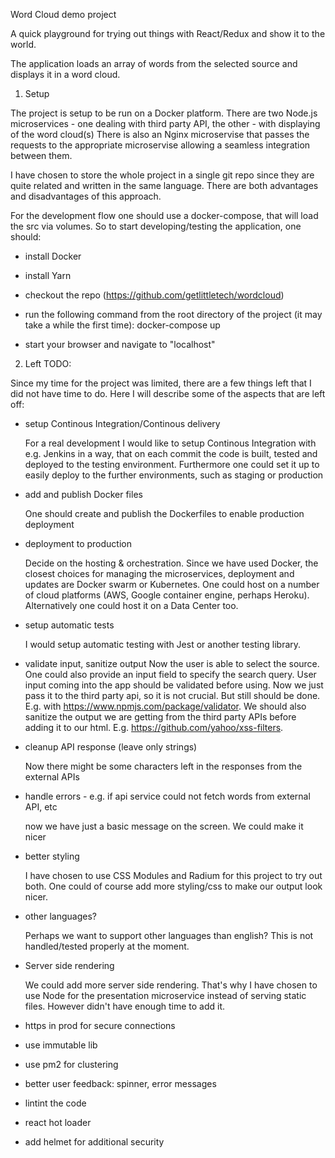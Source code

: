 Word Cloud demo project

A quick playground for trying out things with React/Redux and show it to the world.

The application loads an array of words from the selected source and displays it in a word cloud.

1. Setup

The project is setup to be run on a Docker platform.
There are two Node.js microservices - one dealing with third party API, the other - with displaying of the word cloud(s)
There is also an Nginx microservise that passes the requests to the appropriate microservise allowing a seamless integration between them.

I have chosen to store the whole project in a single git repo since they are quite related and written in the same language. There are both advantages and disadvantages of this approach.

For the development flow one should use a docker-compose, that will load the src via volumes. So to start developing/testing the application, one should:

- install Docker
- install Yarn
- checkout the repo (https://github.com/getlittletech/wordcloud)
- run the following command from the root directory of the project (it may take a while the first time):
  docker-compose up

- start your browser and navigate to "localhost"

2. Left TODO:

Since my time for the project was limited, there are a few things left that I did not have time to do.
Here I will describe some of the aspects that are left off:

- setup Continous Integration/Continous delivery

  For a real development I would like to setup Continous Integration with e.g. Jenkins in a way, that on each commit the code is built, tested and deployed to the testing environment. Furthermore one could set it up to easily deploy to the further environments, such as staging or production

- add and publish Docker files

  One should create and publish the Dockerfiles to enable production deployment

- deployment to production

  Decide on the hosting & orchestration. Since we have used Docker, the closest choices for managing the microservices, deployment and updates are Docker swarm or Kubernetes. One could host on a number of cloud platforms (AWS, Google container engine, perhaps Heroku). Alternatively one could host it on a Data Center too.

- setup automatic tests

  I would setup automatic testing with Jest or another testing library.

- validate input, sanitize output
  Now the user is able to select the source. One could also provide an input field to specify the search query. User input coming into the app should be validated before using. Now we just pass it to the third party api, so it is not crucial. But still should be done. E.g. with https://www.npmjs.com/package/validator.
  We should also sanitize the output we are getting from the third party APIs before adding it to our html. E.g. https://github.com/yahoo/xss-filters.

- cleanup API response (leave only strings)

  Now there might be some characters left in the responses from the external APIs

- handle errors - e.g. if api service could not fetch words from external API, etc

  now we have just a basic message on the screen. We could make it nicer

- better styling

  I have chosen to use CSS Modules and Radium for this project to try out both. One could of course add more styling/css to make our output look nicer.

- other languages?

  Perhaps we want to support other languages than english? This is not handled/tested properly at the moment.

- Server side rendering

  We could add more server side rendering. That's why I have chosen to use Node for the presentation microservice instead of serving static files. However didn't have enough time to add it.

- https in prod for secure connections

- use immutable lib

- use pm2 for clustering

- better user feedback: spinner, error messages

- lintint the code

- react hot loader

- add helmet for additional security
